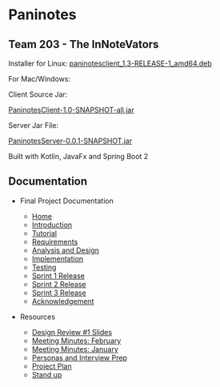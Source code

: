 # Paninotes

## Team 203 - The InNoteVators

Installer for Linux:
[paninotesclient_1.3-RELEASE-1_amd64.deb](https://git.uwaterloo.ca/k348li/398-team-project/-/raw/master/ReleaseJars/paninotesclient_1.3-RELEASE-1_amd64.deb)

For Mac/Windows:

Client Source Jar:

[PaninotesClient-1.0-SNAPSHOT-all.jar](https://git.uwaterloo.ca/k348li/398-team-project/-/raw/master/ReleaseJars/PaninotesClient-1.0-SNAPSHOT-all.jar)

Server Jar File:

[PaninotesServer-0.0.1-SNAPSHOT.jar](https://git.uwaterloo.ca/k348li/398-team-project/-/raw/master/ReleaseJars/PaninotesServer-0.0.1-SNAPSHOT.jar)

Built with Kotlin, JavaFx and Spring Boot 2


## Documentation

- Final Project Documentation
    - [Home](../../wikis/Home)
    - [Introduction](../../wikis/Introduction)
    - [Tutorial](../../wikis/Tutorial)
    - [Requirements](../../wikis/Requirements)
    - [Analysis and Design](../../wikis/Analysis-and-Design)    
    - [Implementation](../../wikis/Implementation)
    - [Testing](../../wikis/Testing)
    - [Sprint 1 Release](../../wikis/Sprint-1-Release)
    - [Sprint 2 Release](../../wikis/Sprint-2-Release)
    - [Sprint 3 Release](../../wikis/Sprint-3-Release)
    - [Acknowledgement](../../wikis/Acknowledgements/Acknowledgements-and-Licenses)

- Resources
    - [Design Review #1 Slides](../../wikis/design-review-1)
    - [Meeting Minutes: February](../../wikis/meeting-minutes-for-february)
    - [Meeting Minutes: January](../../wikis/meeting-minutes-for-january)
    - [Personas and Interview Prep](../../wikis/personas-and-interview-prep)
    - [Project Plan](../../wikis/project-plan)
    - [Stand up](../../wikis/stand-up)
